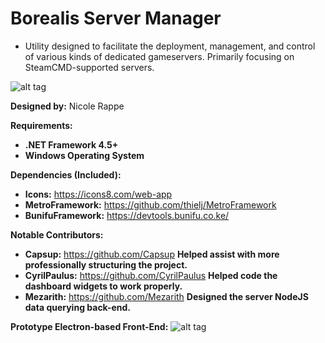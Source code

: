 # Borealis Server Manager #
* Utility designed to facilitate the deployment, management, and control of various kinds of dedicated gameservers.  Primarily focusing on SteamCMD-supported servers.

![alt tag](https://cdn.discordapp.com/attachments/276981822343086081/328719653356699648/unknown.png)

**Designed by:** Nicole Rappe

**Requirements:**
* **.NET Framework 4.5+**
* **Windows Operating System**

**Dependencies (Included):**
* **Icons:** https://icons8.com/web-app
* **MetroFramework:** https://github.com/thielj/MetroFramework
* **BunifuFramework:** https://devtools.bunifu.co.ke/

**Notable Contributors:**
* **Capsup:** https://github.com/Capsup **Helped assist with more professionally structuring the project.**
* **CyrilPaulus:** https://github.com/CyrilPaulus **Helped code the dashboard widgets to work properly.**
* **Mezarith:** https://github.com/Mezarith **Designed the server NodeJS data querying back-end.**

**Prototype Electron-based Front-End:**
![alt tag](https://i.imgur.com/RwcYfkZ.png)
